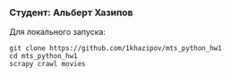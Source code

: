 ### Студент: Альберт Хазипов

Для локального запуска:

```
git clone https://github.com/1khazipov/mts_python_hw1
cd mts_python_hw1
scrapy crawl movies
```
